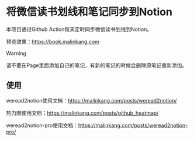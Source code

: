 # 将微信读书划线和笔记同步到Notion


本项目通过Github Action每天定时同步微信读书划线到Notion。

预览效果：https://book.malinkang.com

> [!WARNING]  
> 请不要在Page里面添加自己的笔记，有新的笔记的时候会删除原笔记重新添加。


## 使用

weread2notion使用文档：https://malinkang.com/posts/weread2notion/

热力图使用文档：https://malinkang.com/posts/github_heatmap/

weread2notion-pro使用文档：https://malinkang.com/posts/weread2notion-pro/
